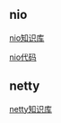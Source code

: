 ## nio

[nio知识库](https://www.yuque.com/zhoujie-kegd0/uo274s)

[nio代码](./netty-action)



## netty

[netty知识库](https://www.yuque.com/zhoujie-kegd0/uo274s)



